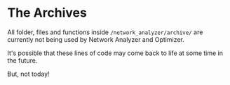 # The Archives

All folder, files and functions inside `/network_analyzer/archive/` are currently not being used by Network Analyzer and Optimizer.

It's possible that these lines of code may come back to life at some time in the future.

But, not today!
